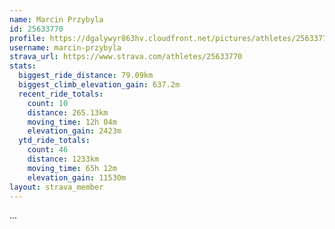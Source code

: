 ```yaml
---
name: Marcin Przybyla
id: 25633770
profile: https://dgalywyr863hv.cloudfront.net/pictures/athletes/25633770/12947173/2/large.jpg
username: marcin-przybyla
strava_url: https://www.strava.com/athletes/25633770
stats:
  biggest_ride_distance: 79.09km
  biggest_climb_elevation_gain: 637.2m
  recent_ride_totals:
    count: 10
    distance: 265.13km
    moving_time: 12h 04m
    elevation_gain: 2423m
  ytd_ride_totals:
    count: 46
    distance: 1233km
    moving_time: 65h 12m
    elevation_gain: 11530m
layout: strava_member
--- 
```

...
